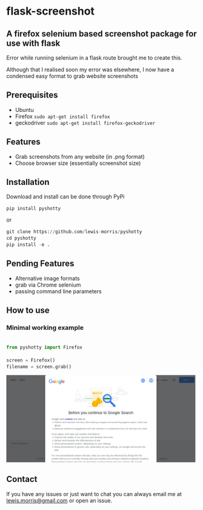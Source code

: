 # flask-screenshot

## A firefox selenium based screenshot package for use with flask  

Error while running selenium in a flask route brought me to create this.

Although that I realised soon my error was elsewhere, I now have a condensed easy format to grab website screenshots

## Prerequisites 

* Ubuntu 
* Firefox   `sudo apt-get install firefox`
* geckodriver `sudo apt-get install firefox-geckodriver`

## Features

* Grab screenshots from any website (in .png format)
* Choose browser size (essentially screenshot size)


## Installation

Download and install can be done through PyPi

```
pip install pyshotty
```
or

```python
git clone https://github.com/lewis-morris/pyshotty
cd pyshotty 
pip install -e .
```

## Pending Features

* Alternative image formats
* grab via Chrome selenium
* passing command line parameters

## How to use

### Minimal working example

```python

from pyshotty import Firefox

screen = Firefox()
filename = screen.grab()

```

![Image](examples/tempscreenshot.png)


## Contact

If you have any issues or just want to chat you can always email me at lewis.morris@gmail.com or open an issue.
